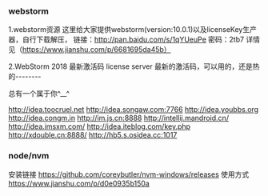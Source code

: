 ### webstorm

1.webstorm资源
这里给大家提供webstorm(version:10.0.1)以及licenseKey生产器，自行下载解压，
链接：http://pan.baidu.com/s/1qYUeuPe 密码：2tb7
详情见（https://www.jianshu.com/p/6681695da45b）

2.WebStorm 2018 最新激活码 license server
最新的激活码，可以用的，还是热的--------

总有一个属于你^__^

http://idea.toocruel.net
http://idea.songaw.com:7766
http://idea.youbbs.org
http://idea.congm.in
http://im.js.cn:8888
http://intellij.mandroid.cn/
http://idea.imsxm.com/
http://idea.iteblog.com/key.php
http://xdouble.cn:8888/
http://hb5.s.osidea.cc:1017

### node/nvm
安装链接 https://github.com/coreybutler/nvm-windows/releases
使用方式 https://www.jianshu.com/p/d0e0935b150a
